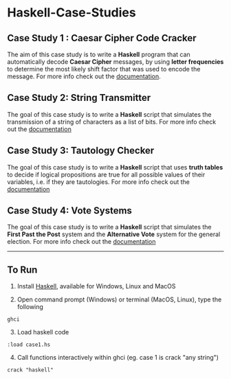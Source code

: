 # Haskell-Case-Studies

## Case Study 1 : Caesar Cipher Code Cracker

The aim of this case study is to write a **Haskell** program that can automatically decode **Caesar Cipher** messages, by using **letter frequencies** to determine the most likely shift factor that was used to encode the message. For more info check out the [documentation](casestudy1.pdf).

## Case Study 2: String Transmitter
The goal of this case study is to write a **Haskell** script that simulates the transmission of a string of characters as a list of bits. For more info check out the [documentation](casestudy2.pdf)

## Case Study 3: Tautology Checker
The goal of this case study is to write a **Haskell** script that uses **truth tables** to decide if logical propositions are true for all possible values of their variables, i.e. if they are tautologies. For more info check out the [documentation](casestudy3.pdf)

## Case Study 4: Vote Systems
The goal of this case study is to write a **Haskell** script that simulates the **First Past the Post** system and the **Alternative Vote** system for the general election. For more info check out the [documentation](case4.pdf)


---
## To Run

1. Install [Haskell](https://www.haskell.org/downloads/), available for Windows, Linux and MacOS

2. Open command prompt (Windows) or terminal (MacOS, Linux), type the following
```
ghci
```

3. Load haskell code
```
:load case1.hs
```

4. Call functions interactively within ghci (eg. case 1 is crack "any string")
```
crack "haskell"
```




